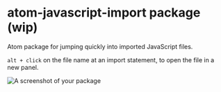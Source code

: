 # atom-javascript-import package (wip)

Atom package for jumping quickly into imported JavaScript files.

`alt + click` on the file name at an import statement, to open the file in a new panel.   


![A screenshot of your package](https://f.cloud.github.com/assets/69169/2290250/c35d867a-a017-11e3-86be-cd7c5bf3ff9b.gif)
